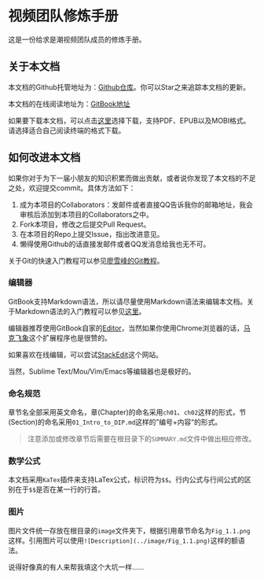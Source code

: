 # 视频团队修炼手册
这是一份给求是潮视频团队成员的修炼手册。

## 关于本文档
本文档的Github托管地址为：[Github仓库](https://github.com/corenel/QSC-Video-Tutorial)。你可以Star之来追踪本文档的更新。

本文档的在线阅读地址为：[GitBook地址](http://corenel.gitbooks.io/qsc-video-tutorial/content/)

如果要下载本文档，可以点击[这里](https://www.gitbook.com/book/corenel/qsc-video-tutorial/details)选择下载，支持PDF、EPUB以及MOBI格式。请选择适合自己阅读终端的格式下载。

## 如何改进本文档
如果你对于为下一届小朋友的知识积累而做出贡献，或者说你发现了本文档的不足之处，欢迎提交commit。具体方法如下：

1. 成为本项目的Collaborators：发邮件或者直接QQ告诉我你的邮箱地址，我会审核后添加到本项目的Collaborators之中。
2. Fork本项目，修改之后提交Pull Request。
3. 在本项目的Repo上提交Issue，指出改进意见。
4. 懒得使用Github的话直接发邮件或者QQ发消息给我也无不可。

关于Git的快速入门教程可以参见[廖雪峰的Git教程](http://www.liaoxuefeng.com/wiki/0013739516305929606dd18361248578c67b8067c8c017b000)。
### 编辑器
GitBook支持Markdown语法，所以请尽量使用Markdown语法来编辑本文档。关于Markdown语法的入门教程可以参见[这里](http://www.ituring.com.cn/article/504)。

编辑器推荐使用GitBook自家的[Editor](https://www.gitbook.com/editor)，当然如果你使用Chrome浏览器的话，[马克飞象](https://maxiang.info/)这个扩展程序也是很赞的。

如果喜欢在线编辑，可以尝试[StackEdit](https://stackedit.io/editor#)这个网站。

当然，Sublime Text/Mou/Vim/Emacs等编辑器也是极好的。

### 命名规范
章节名全部采用英文命名，章(Chapter)的命名采用`ch01`、`ch02`这样的形式，节(Section)的命名采用`01_Intro_to_DIP.md`这样的”编号+内容“的形式。

> 注意添加或修改章节后需要在根目录下的`SUMMARY.md`文件中做出相应修改。

### 数学公式
本文档采用`KaTex`插件来支持LaTex公式，标识符为`$$`。行内公式与行间公式的区别在于`$$`是否在某一行的行首。

### 图片
图片文件统一存放在根目录的`image`文件夹下，根据引用章节命名为`Fig_1.1.png`这样。引用图片可以使用`![Description](../image/Fig_1.1.png)`这样的额语法。

说得好像真的有人来帮我填这个大坑一样……